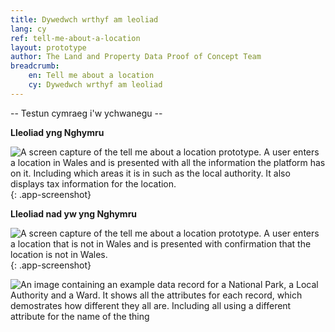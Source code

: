 ```yaml
---
title: Dywedwch wrthyf am leoliad
lang: cy
ref: tell-me-about-a-location
layout: prototype
author: The Land and Property Data Proof of Concept Team
breadcrumb:
    en: Tell me about a location
    cy: Dywedwch wrthyf am leoliad
---
```


-- Testun cymraeg i'w ychwanegu --

**Lleoliad yng Nghymru**

![A screen capture of the tell me about a location prototype. A user enters a location in Wales and is presented with all the information the platform has on it. Including which areas it is in such as the local authority. It also displays tax information for the location.](/property-data-poc/assets/images/prototype-tell-me-about-a-location-in-wales-cy.gif){: .app-screenshot}

**Lleoliad nad yw yng Nghymru**

![A screen capture of the tell me about a location prototype. A user enters a location that is not in Wales and is presented with confirmation that the location is not in Wales.](/property-data-poc/assets/images/prototype-tell-me-about-a-location-not-in-wales-cy.gif){: .app-screenshot}


![An image containing an example data record for a National Park, a Local Authority and a Ward. It shows all the attributes for each record, which demostrates how different they all are. Including all using a different attribute for the name of the thing](/property-data-poc/assets/images/prototype-inconsistent-geographies-3-examples.png)

